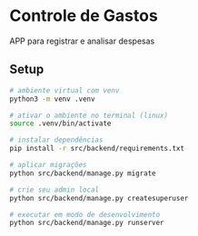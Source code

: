 # Controle de Gastos

APP para registrar e analisar despesas

## Setup

```bash
# ambiente virtual com venv
python3 -m venv .venv

# ativar o ambiente no terminal (linux)
source .venv/bin/activate

# instalar dependências
pip install -r src/backend/requirements.txt

# aplicar migrações
python src/backend/manage.py migrate

# crie seu admin local
python src/backend/manage.py createsuperuser

# executar em modo de desenvolvimento
python src/backend/manage.py runserver
```
